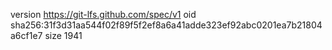 version https://git-lfs.github.com/spec/v1
oid sha256:31f3d31aa544f02f89f5f2ef8a6a41adde323ef92abc0201ea7b21804a6cf1e7
size 1941
